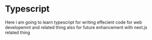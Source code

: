 # Typescript
Here i am going to learn  typescript for writing effecient code for web developemnt and related thing also for future enhancement with next.js related thing 
